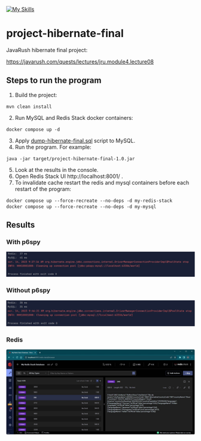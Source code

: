 [![My Skills](https://skillicons.dev/icons?i=java,maven,hibernate,mysql,redis,docker&theme=light)](https://skillicons.dev)
# project-hibernate-final

JavaRush hibernate final project:

https://javarush.com/quests/lectures/jru.module4.lecture08

## Steps to run the program

1. Build the project:
```
mvn clean install
```
2. Run MySQL and Redis Stack docker containers:
```
docker compose up -d
```
3. Apply [dump-hibernate-final.sql](./dump-hibernate-final.sql) script to MySQL.
4. Run the program. For example:
```
java -jar target/project-hibernate-final-1.0.jar
```
5. Look at the results in the console.
6. Open Redis Stack UI http://localhost:8001/ .
7. To invalidate cache restart the redis and mysql containers before each restart of the program:
```
docker compose up --force-recreate --no-deps -d my-redis-stack
docker compose up --force-recreate --no-deps -d my-mysql      
```

## Results

### With p6spy

![screenshot](./src/main/resources/result_w_p6spy.jpg?raw=true)

### Without p6spy

![screenshot](./src/main/resources/result_wo_p6spy.jpg?raw=true)

### Redis

![screenshot](./src/main/resources/redis.jpg?raw=true)
